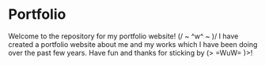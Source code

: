 # Portfolio

Welcome to the repository for my portfolio website! (/   ~ ^w^ ~ )/
I have created a portfolio website about me and my works which I have been doing over the past few years.
Have fun and thanks for sticking by (>   =WuW= )>!
